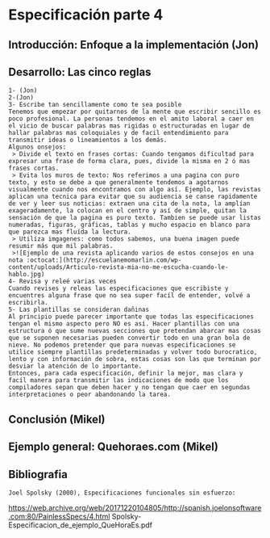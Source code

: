 # Especificación parte 4

## Introducción: Enfoque a la implementación (Jon)

## Desarrollo: Las cinco reglas 
	1- (Jon)
	2-(Jon)
	3- Escribe tan sencillamente como te sea posible
	Tenemos que empezar por quitarnos de la mente que escribir sencillo es poco profesional. La personas tendemos en el amito laboral a caer en el vicio de buscar palabras mas rigidas o estructuradas en lugar de hallar palabras mas coloquiales y de facil entendimiento para transmitir ideas o lineamientos a los demás.
	Algunos onsejos:
	 > Divide el texto en frases cortas: Cuando tengamos dificultad para expresar una frase de forma clara, pues, divide la misma en 2 ó mas frases cortas.
	 > Evita los muros de texto: Nos referimos a una pagina con puro texto, y esto se debe a que generalmente tendemos a agotarnos visualmente cuando nos encontramos con algo así. Ejemplo, las revistas aplican una tecnica para evitar que su audiencia se canse rapidamente de ver y leer sus noticias: extraen una cita de la nota, la amplían exageradamente, la colocan en el centro y así de simple, quitan la sensación de que la pagina es puro texto. Tambien se puede usar listas numeradas, figuras, gráficas, tablas y mucho espacio en blanco para que parezca mas fluída la lectura.
	 > Utilíza imgagenes: como todos sabemos, una buena imagen puede resumir más que mil palabras.
	 >![Ejemplo de una revista aplicando varios de estos consejos en una nota :octocat:](http://escuelanemomarlin.com/wp-content/uploads/Articulo-revista-mia-no-me-escucha-cuando-le-hablo.jpg)
	4- Revisa y releé varias veces
	Cuando revises y releas las especificaciones que escribiste y encuentres alguna frase que no sea super facíl de entender, volvé a escribirla.
	5- Las plantillas se consideran dañinas
	Al principio puede parecer importante que todas las especificaciones tengan el mismo aspecto pero NO es así. Hacer plantillas con una estructura ó que sume nuevas secciones que pretendan abarcar mas cosas que se suponen necesarias pueden convertir todo en una gran bola de nieve. No podemos pretender que para nuevas especificaciones se utilice siempre plantillas predeterminadas y volver todo burocratico, lento y con información de sobra, estas cosas son las que terminan por desviar la atención de lo importante.
	Entonces, para cada especificación, definir la mejor, mas clara y facíl manera para transmitir las indicaciones de modo que los compiladores sepan que deben hacer y no tengan que caer en segundas interpretaciones o peor abandonando la tarea.

## Conclusión (Mikel)
## Ejemplo general: Quehoraes.com (Mikel)

## Bibliografia
    Joel Spolsky (2000), Especificaciones funcionales sin esfuerzo:
https://web.archive.org/web/20171220104805/http://spanish.joelonsoftware.com:80/PainlessSpecs/4.html
    Spolsky-Especificacion_de_ejemplo_QueHoraEs.pdf
   
